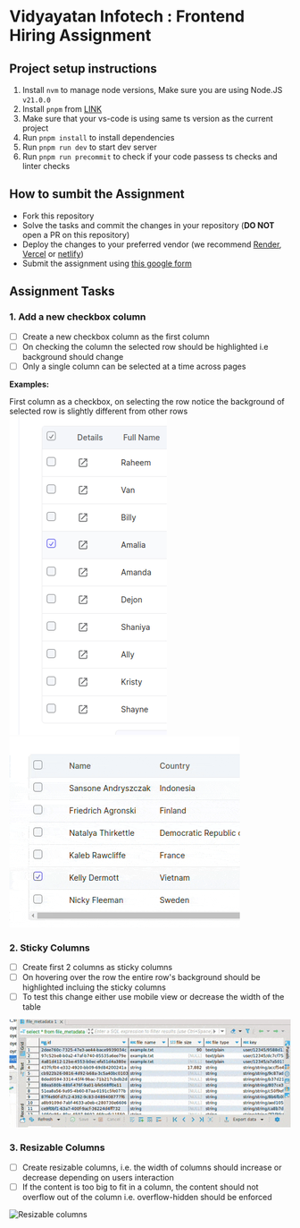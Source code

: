 # Vidyayatan Infotech : Frontend Hiring Assignment

## Project setup instructions

1. Install `nvm` to manage node versions, Make sure you are using Node.JS `v21.0.0`
1. Install `pnpm` from [LINK](https://pnpm.io/)
1. Make sure that your vs-code is using same ts version as the current project
1. Run `pnpm install` to install dependencies
1. Run `pnpm run dev` to start dev server
1. Run `pnpm run precommit` to check if your code passess ts checks and linter checks

## How to sumbit the Assignment

-   Fork this repository
-   Solve the tasks and commit the changes in your repository (**DO NOT** open a PR on this repository)
-   Deploy the changes to your preferred vendor (we recommend [Render](https://render.com/), [Vercel](https://vercel.com/) or [netlify](https://www.netlify.com/))
-   Submit the assignment using [this google form](https://docs.google.com/forms/d/e/1FAIpQLSd-2gS4piDlG4IvAhW-e0494Z4oNiw04xoiTFZ9VOxf-QtVKQ/viewform)

## Assignment Tasks

### 1. **Add a new checkbox column**

-   [ ] Create a new checkbox column as the first column
-   [ ] On checking the column the selected row should be highlighted i.e background should change
-   [ ] Only a single column can be selected at a time across pages

**Examples:**

First column as a checkbox, on selecting the row notice the background of selected row is slightly different from other rows
![First column](./.github/demo-images/task1_1.png)
![Single select](./.github/demo-images/task1_2.gif)

### 2. **Sticky Columns**

-   [ ] Create first 2 columns as sticky columns
-   [ ] On hovering over the row the entire row's background should be highlighted incluing the sticky columns
-   [ ] To test this change either use mobile view or decrease the width of the table

![Sticky columns](./.github/demo-images/task2_1.gif)

### 3. **Resizable Columns**

-   [ ] Create resizable columns, i.e. the width of columns should increase or decrease depending on users interaction
-   [ ] If the content is too big to fit in a column, the content should not overflow out of the column i.e. overflow-hidden should be enforced

![Resizable columns](./.github/demo-images/task3_1.gif)
